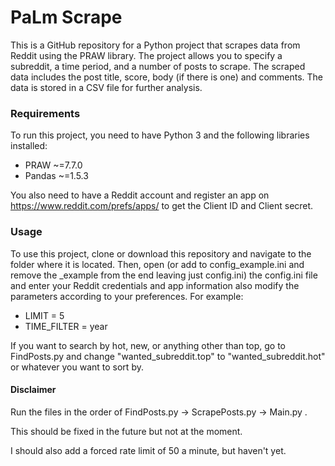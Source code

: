 # PaLm Scrape

This is a GitHub repository for a Python project that scrapes data from Reddit using the PRAW library. 
The project allows you to specify a subreddit, a time period, and a number of posts to scrape. 
The scraped data includes the post title, score, body (if there is one) and comments. 
The data is stored in a CSV file for further analysis.

### Requirements

To run this project, you need to have Python 3 and the following libraries installed:

- PRAW ~=7.7.0
- Pandas ~=1.5.3

You also need to have a Reddit account and register an app on https://www.reddit.com/prefs/apps/ to get the Client ID and Client secret.

### Usage

To use this project, clone or download this repository and navigate to the folder where it is located. Then, open (or add to config_example.ini and remove the _example from the end leaving just config.ini) the config.ini file and enter your Reddit credentials and app information also modify the parameters according to your preferences. For example:
* LIMIT = 5
* TIME_FILTER = year

If you want to search by hot, new, or anything other than top, go to FindPosts.py and change "wanted_subreddit.top" to "wanted_subreddit.hot" or whatever you want to sort by.
#### Disclaimer
Run the files in the order of FindPosts.py -> ScrapePosts.py -> Main.py .

This should be fixed in the future but not at the moment. 

I should also add a forced rate limit of 50 a minute, but haven't yet.
